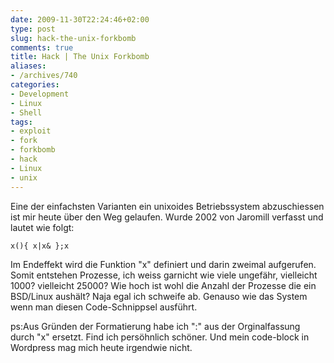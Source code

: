 ```yaml
---
date: 2009-11-30T22:24:46+02:00
type: post
slug: hack-the-unix-forkbomb
comments: true
title: Hack | The Unix Forkbomb
aliases:
- /archives/740
categories:
- Development
- Linux
- Shell
tags:
- exploit
- fork
- forkbomb
- hack
- Linux
- unix
---
```


Eine der einfachsten Varianten ein unixoides Betriebssystem abzuschiessen
ist mir heute über den Weg gelaufen. Wurde 2002 von Jaromill verfasst und
lautet wie folgt:

``` x(){ x|x& };x ```

Im Endeffekt wird die Funktion "x" definiert und darin zweimal aufgerufen.
Somit entstehen Prozesse, ich weiss garnicht wie viele ungefähr, vielleicht
1000? vielleicht 25000? Wie hoch ist wohl die Anzahl der Prozesse die ein
BSD/Linux aushält? Naja egal ich schweife ab. Genauso wie das System wenn
man diesen Code-Schnippsel ausführt.

ps:Aus Gründen der Formatierung habe ich ":" aus der Orginalfassung durch
"x" ersetzt.  Find ich persöhnlich schöner. Und mein code-block in
Wordpress mag mich heute irgendwie nicht.
